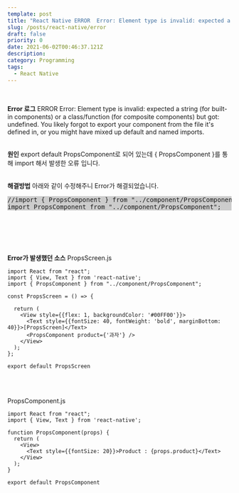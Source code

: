 ```yaml
---
template: post
title: "React Native ERROR  Error: Element type is invalid: expected a string (for built-in components) or a class/function (for composite components) but got: undefined. You likely forgot to export your component from the file it's defined in, or you might have mixed up default and named imports. 에러"
slug: /posts/react-native/error
draft: false
priority: 0
date: 2021-06-02T00:46:37.121Z
description:
category: Programming
tags:
  - React Native
---
```


<br>

**Error 로그**
ERROR  Error: Element type is invalid: expected a string (for built-in components) or a class/function (for composite components) but got: undefined. You likely forgot to export your component from the file it's defined in, or you might have mixed up default and named imports.
<br><br>

**원인**
export default PropsComponent로 되어 있는데 { PropsComponent }를 통해 import 해서 발생한 오류 입니다.
<br><br>

**해결방법**
아래와 같이 수정해주니 Error가 해결되었습니다.
<pre style="background: #ccc">
//import { PropsComponent } from "../component/PropsComponent";
import PropsComponent from "../component/PropsComponent";
</pre>
<br><br><br><br>





**Error가 발생했던 소스**
PropsScreen.js
```
import React from "react";
import { View, Text } from 'react-native'; 
import { PropsComponent } from "../component/PropsComponent";

const PropsScreen = () => {

  return (
    <View style={{flex: 1, backgroundColor: '#00FF00'}}>
      <Text style={{fontSize: 40, fontWeight: 'bold', marginBottom: 40}}>[PropsScreen]</Text>
      <PropsComponent product={'과자'} />
    </View>
  );
};

export default PropsScreen
```
<br><br>

PropsComponent.js
```
import React from "react";
import { View, Text } from 'react-native'; 

function PropsComponent(props) {
  return (
    <View>
      <Text style={{fontSize: 20}}>Product : {props.product}</Text>
    </View>
  );
}

export default PropsComponent
```
<br><br>